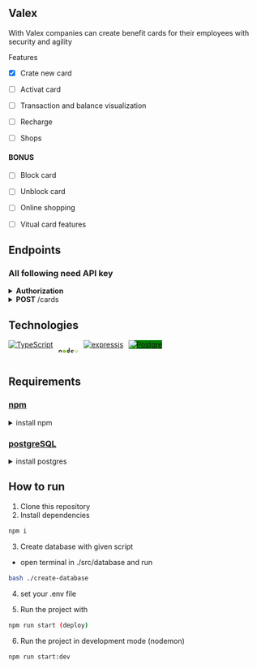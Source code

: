 ## Valex

With Valex companies can create benefit cards for their employees with security and agility

Features

- [x] Crate new card

- [ ] Activat card

- [ ] Transaction and balance visualization

- [ ] Recharge

- [ ] Shops

#### BONUS

- [ ] Block card

- [ ] Unblock card

- [ ] Online shopping

- [ ] Vitual card features

## Endpoints

### All following need API key

<details>
    <summary>
        <strong >Authorization</strong>
    </summary>

```json
{
  "headers": {
    "x-api-key": "zadKLNx.DzvOVjQH01TumGl2urPjPQSxUbf67vs0"
  }
}
```

- it returns <strong">401</strong> for empty auth;

- it returns <strong>404</strong> if no company has this key

</details>
   <details>
            <summary>
                <strong>POST</strong> /cards
            </summary>
        send body request like this:

```json
{
  "employeeId": 1,
  "type": "restaurant"
}
```

- type accepts only `'groceries', 'restaurants', 'transport', 'education', 'health'`

- it return an object like this:

```json
{
  "number": "6706263694181508",
  "employeeId": 1,
  "cardholderName": "Fulano R Silva",
  "securityCode": "026",
  "expirationDate": "04/27",
  "isVirtual": false,
  "isBlocked": true,
  "type": "health"
}
```

- it returns status <strong>201</strong> for succes

- it return status <strong>400</strong> for invalid body request or employee already has this card type

- it return status <strong>403</strong> if employee not from this company

 </details>

## Technologies

<div style="display: flex; gap: 10px; height: 40px;">
  <a title="TypeScript" href="https://www.typescriptlang.org/" target="_blank" rel="noreferrer"> 
      <img src="https://user-images.githubusercontent.com/85591297/157519943-9da08e53-e59d-450a-8b0d-81af17974fd0.svg" alt="TypeScript" height="40"/>
  </a>
  <a title="Node JS" href="https://nodejs.org" target="_blank" rel="noreferrer"> 
      <img style="background: white;" src="https://raw.githubusercontent.com/devicons/devicon/master/icons/nodejs/nodejs-original-wordmark.svg" alt="nodejs" height="40"/> 
  </a>
  <a title="Express JS" href="https://expressjs.com/" target="_blank" rel="noreferrer"> 
      <img style="background: white;" src="https://www.vectorlogo.zone/logos/expressjs/expressjs-icon.svg" alt="expressjs" height="40"/> 
  </a>
  <a title="Postgre" href="https://www.postgresql.org/" target="_blank" rel="noreferrer"> 
      <img style="background: green;" src="https://user-images.githubusercontent.com/85591297/157520309-59a18d2e-ee4d-433c-8990-12fdbba37a0d.svg" alt="Postgre" height="40"/> 
  </a>
</div>

## Requirements

### [npm](https://www.npmjs.com/)

<details>
    <summary>install npm</summary>

```bash
wget -qO- <https://raw.githubusercontent.com/nvm-sh/nvm/v0.38.0/install.sh> | bash

## Or this command
wget -qO- https://raw.githubusercontent.com/nvm-sh/nvm/v0.38.0/install.sh | bash

# Close and open terminal
nvm install --lts
nvm use --lts
# Verify node version
node --version # Must show v14.16.1
# Verify npm version
npm -v
```

</details>

### [postgreSQL](https://www.postgresql.org/)

<details>
    <summary>install postgres</summary>

```bash
sudo apt install postgresql postgresql-contrib
```

</details>

## How to run

1. Clone this repository
2. Install dependencies

```bash
npm i
```

3. Create database with given script

- open terminal in ./src/database and run

```bash
bash ./create-database
```

4. set your .env file

5. Run the project with

```bash
npm run start (deploy)
```

6. Run the project in development mode (nodemon)

```bash
npm run start:dev
```
